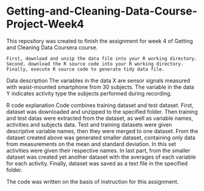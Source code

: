 # Getting-and-Cleaning-Data-Course-Project-Week4

This repository was created to finish the assignment for week 4 of Getting and Cleaning Data Coursera course.

    First, download and unzip the data file into your R working directory.
    Second, download the R source code into your R working directory.
    Finally, execute R source code to generate tidy data file.

Data description
The variables in the data X are sensor signals measured with waist-mounted smartphone from 30 subjects. The variable in the data Y indicates activity type the subjects performed during recording.

R code explanation
Code combines training dataset and test dataset.
First, dataset was downloaded and unzipped to the specified folder.
Then training and test datas were extracted from the dataset, as well as variable names, activities and subjects data.
Test and training datasets were given descriptive variable names, then they were merged to one dataset.
From the dataset created above was generated smaller dataset, containing only data from measurements on the mean and standard deviation. 
In this set activities were given their respective names.
In last part, from the smaller dataset was created yet another dataset with the averages of each variable for each activity.
Finally, dataset was saved as a text file in the specified folder.

The code was written on the basis of instruction for this assignment.
